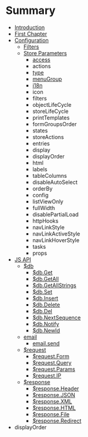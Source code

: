 # Summary

* [Introduction](README.md)
* [First Chapter](chapter1.md)
* [Configuration](configuration.md)
   * [Filters](store.filters.md)
   * [Store Parameters](store_parameters.md)
       * [access](access.md)
       * actions
       * [type](store.type.md)
       * [menuGroup](store.menugroup.md)
       * [i18n](i18n.md)
       * icon
       * filters
       * objectLifeCycle
       * storeLifeCycle
       * printTemplates
       * formGroupsOrder
       * states
       * storeActions
       * entries
       * display
       * displayOrder
       * html
       * labels
       * tableColumns
       * disableAutoSelect
       * orderBy
       * config
       * listViewOnly
       * fullWidth
       * disablePartialLoad
       * httpHooks
       * navLinkStyle
       * navLinkActiveStyle
       * navLinkHoverStyle
       * tasks
       * props
* [JS API](js_api.md)
   * [$db](db.md)
       * [$db.Get](db.get.md)
       * [$db.GetAll](db.getall.md)
       * [$db.GetAllStrings](db.getallstrings.md)
       * [$db.Set](db.set.md)
       * [$db.Insert](db.insert.md)
       * [$db.Delete](db.delete.md)
       * [$db.Del](db.del.md)
       * [$db.NextSequence](db.nextsequence.md)
       * [$db.Notify](db.notify.md)
       * [$db.NewId](db.newid.md)
   * [email](email.md)
       * [email.send](email.send.md)
   * [$request](request.md)
       * [$request.Form](request.form.md)
       * [$request.Query](request.query.md)
       * [$request.Params](request.params.md)
       * [$request.IP](request.ip.md)
   * [$response](response.md)
       * [$response.Header](response.header.md)
       * [$response.JSON](response.json.md)
       * [$response.XML](response.xml.md)
       * [$response.HTML](response.html.md)
       * [$response.File](response.file.md)
       * [$response.Redirect](response.redirect.md)
* displayOrder

